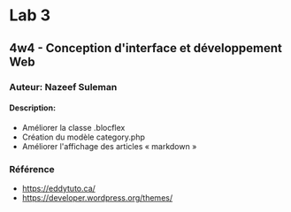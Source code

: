 # Lab 3
## 4w4 - Conception d'interface et développement Web
### Auteur: Nazeef Suleman
#### Description: 
- Améliorer la classe .blocflex
- Création du modèle category.php
-  Améliorer l'affichage des articles « markdown »


### Référence
- https://eddytuto.ca/
- https://developer.wordpress.org/themes/